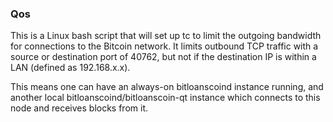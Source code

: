 ### Qos ###

This is a Linux bash script that will set up tc to limit the outgoing bandwidth for connections to the Bitcoin network. It limits outbound TCP traffic with a source or destination port of 40762, but not if the destination IP is within a LAN (defined as 192.168.x.x).

This means one can have an always-on bitloanscoind instance running, and another local bitloanscoind/bitloanscoin-qt instance which connects to this node and receives blocks from it.
